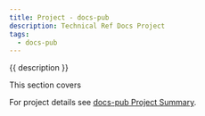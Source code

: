 ```yaml
---
title: Project - docs-pub
description: Technical Ref Docs Project
tags:
  - docs-pub
---
```


{{ description }}

This section covers 

For project details see [docs-pub Project Summary](../index.md#docs-pub-project).